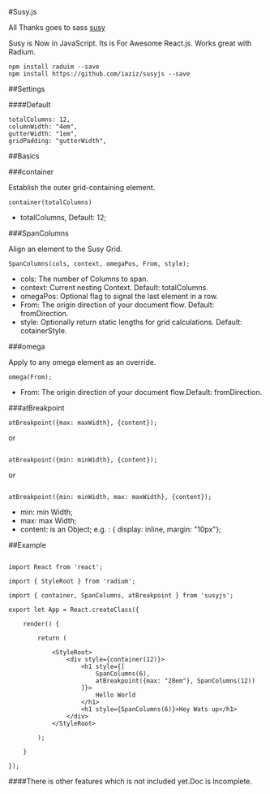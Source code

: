 #Susy.js

All Thanks goes to sass [susy](https://github.com/oddbird/susy)

Susy is Now in JavaScript.
Its is For Awesome React.js.
Works great with Radium.


```
npm install raduim --save
npm install https://github.com/iaziz/susyjs --save
```

##Settings

####Default

```
totalColumns: 12,
columnWidth: "4em",
gutterWidth: "1em",
gridPadding: "gutterWidth",

```

##Basics

###container

Establish the outer grid-containing element.

```
container(totalColumns)
```
+ totalColumns, Default: 12;

###SpanColumns

Align an element to the Susy Grid.

```
SpanColumns(cols, context, omegaPos, From, style);

```

+ cols: The number of Columns to span.
+ context: Current nesting Context. Default: totalColumns.
+ omegaPos: Optional flag to signal the last element in a row.
+ From: The origin direction of your document flow. Default: fromDirection.
+ style: Optionally return static lengths for grid calculations. Default: cotainerStyle.

###omega

Apply to any omega element as an override.

```
omega(From);

```
+ From: The origin direction of your document flow.Default: fromDirection.



###atBreakpoint

```
atBreakpoint({max: maxWidth}, {content});

```

or

```

atBreakpoint({min: minWidth}, {content});

```

or

```

atBreakpoint({min: minWidth, max: maxWidth}, {content});

```
+ min: min Width;
+ max: max Width;
+ content: is an Object; e.g. : { display: inline, margin: "10px"};


##Example

```

import React from 'react';

import { StyleRoot } from 'radium';

import { container, SpanColumns, atBreakpoint } from 'susyjs';

export let App = React.createClass({

	render() {

		return (

			<StyleRoot>
				<div style={container(12)}>
					<h1 style={[
						SpanColumns(6),
						atBreakpoint({max: "28em"}, SpanColumns(12))
					]}>
						Hello World
					</h1>
					<h1 style={SpanColumns(6)}>Hey Wats up</h1>
				</div>
			</StyleRoot>

		);

	}

});

```

####There is other features which is not included yet.Doc is Incomplete.
